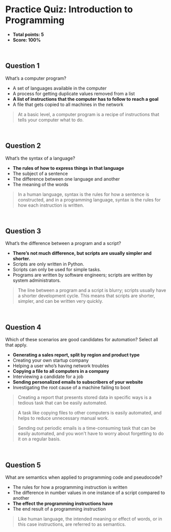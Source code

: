 # Practice Quiz: Introduction to Programming
* **Total points: 5**
* **Score: 100%**

<br>

## Question 1

What’s a computer program?
* A set of languages available in the computer
* A process for getting duplicate values removed from a list
* **A list of instructions that the computer has to follow to reach a goal**
* A file that gets copied to all machines in the network

>  At a basic level, a computer program is a recipe of instructions that tells your computer what to do.

<br>

## Question 2

What’s the syntax of a language?
* **The rules of how to express things in that language**
* The subject of a sentence
* The difference between one language and another
* The meaning of the words

> In a human language, syntax is the rules for how a sentence is constructed, and in a programming language, syntax is the rules for how each instruction is written.

<br>

## Question 3

What’s the difference between a program and a script?
* **There’s not much difference, but scripts are usually simpler and shorter.**
* Scripts are only written in Python.
* Scripts can only be used for simple tasks.
* Programs are written by software engineers; scripts are written by system administrators.

> The line between a program and a script is blurry; scripts usually have a shorter development cycle. This means that scripts are shorter, simpler, and can be written very quickly.

<br>

## Question 4

Which of these scenarios are good candidates for automation? Select all that apply.
* **Generating a sales report, split by region and product type**
* Creating your own startup company
* Helping a user who’s having network troubles
* **Copying a file to all computers in a company**
* Interviewing a candidate for a job
* **Sending personalized emails to subscribers of your website**
* Investigating the root cause of a machine failing to boot

> Creating a report that presents stored data in specific ways is a tedious task that can be easily automated.

> A task like copying files to other computers is easily automated, and helps to reduce unnecessary manual work.

> Sending out periodic emails is a time-consuming task that can be easily automated, and you won't have to worry about forgetting to do it on a regular basis.

<br>

## Question 5

What are semantics when applied to programming code and pseudocode?
* The rules for how a programming instruction is written
* The difference in number values in one instance of a script compared to another
* **The effect the programming instructions have**
* The end result of a programming instruction

> Like human language, the intended meaning or effect of words, or in this case instructions, are referred to as semantics.